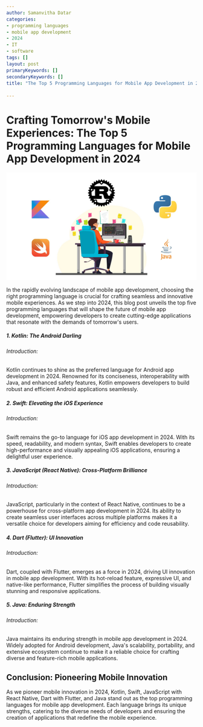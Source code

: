 ```yaml
---
author: Samanvitha Datar
categories: 
- programming languages
- mobile app development
- 2024
- IT
- software
tags: []
layout: post
primaryKeywords: []
secondaryKeywords: []
title: "The Top 5 Programming Languages for Mobile App Development in 2024"

---
```

# Crafting Tomorrow's Mobile Experiences: The Top 5 Programming Languages for Mobile App Development in 2024

![img](/uploads/1_17_2024_1705467074778.jpeg)

In the rapidly evolving landscape of mobile app development, choosing the right programming language is crucial for crafting seamless and innovative mobile experiences. As we step into 2024, this blog post unveils the top five programming languages that will shape the future of mobile app development, empowering developers to create cutting-edge applications that resonate with the demands of tomorrow's users.
##### 1. Kotlin: The Android Darling
###### Introduction:
Kotlin continues to shine as the preferred language for Android app development in 2024. Renowned for its conciseness, interoperability with Java, and enhanced safety features, Kotlin empowers developers to build robust and efficient Android applications seamlessly.
##### 2. Swift: Elevating the iOS Experience
###### Introduction:
Swift remains the go-to language for iOS app development in 2024. With its speed, readability, and modern syntax, Swift enables developers to create high-performance and visually appealing iOS applications, ensuring a delightful user experience.
##### 3. JavaScript (React Native): Cross-Platform Brilliance
###### Introduction:
JavaScript, particularly in the context of React Native, continues to be a powerhouse for cross-platform app development in 2024. Its ability to create seamless user interfaces across multiple platforms makes it a versatile choice for developers aiming for efficiency and code reusability.
##### 4. Dart (Flutter): UI Innovation
###### Introduction:
Dart, coupled with Flutter, emerges as a force in 2024, driving UI innovation in mobile app development. With its hot-reload feature, expressive UI, and native-like performance, Flutter simplifies the process of building visually stunning and responsive applications.
##### 5. Java: Enduring Strength
###### Introduction:
Java maintains its enduring strength in mobile app development in 2024. Widely adopted for Android development, Java's scalability, portability, and extensive ecosystem continue to make it a reliable choice for crafting diverse and feature-rich mobile applications.
## Conclusion: Pioneering Mobile Innovation
As we pioneer mobile innovation in 2024, Kotlin, Swift, JavaScript with React Native, Dart with Flutter, and Java stand out as the top programming languages for mobile app development. Each language brings its unique strengths, catering to the diverse needs of developers and ensuring the creation of applications that redefine the mobile experience.&nbsp;
